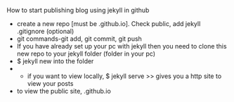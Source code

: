 How to start publishing blog using jekyll in github

* create a new repo [must be <github username>.github.io]. Check public, add jekyll .gitignore (optional)
* git commands-git add, git commit, git push
* If you have already set up your pc with jekyll then you need to clone this new repo to your jekyll folder (folder in your pc)
* $ jekyll new into the folder
* * if you want to view locally, $ jekyll serve >> gives you a http site to view your posts
* to view the public site, <gitusername>.github.io